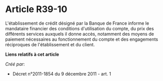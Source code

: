 # Article R39-10

L'établissement de crédit désigné par la Banque de France informe le mandataire financier des conditions d'utilisation du
compte, du prix des différents services auxquels il donne accès, notamment des moyens de paiement nécessaires au
fonctionnement du compte et des engagements réciproques de l'établissement et du client.

**Liens relatifs à cet article**

_Créé par_:

  - Décret n°2011-1854 du 9 décembre 2011 - art. 1
